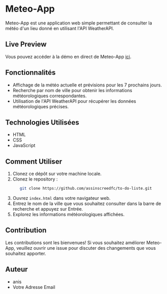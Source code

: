# Meteo-App

Meteo-App est une application web simple permettant de consulter la météo d'un lieu donné en utilisant l'API WeatherAPI.

## Live Preview

Vous pouvez accéder à la démo en direct de Meteo-App [ici](https://assinscreedfc.github.io/meteo-app/index.html).

## Fonctionnalités

- Affichage de la météo actuelle et prévisions pour les 7 prochains jours.
- Recherche par nom de ville pour obtenir les informations météorologiques correspondantes.
- Utilisation de l'API WeatherAPI pour récupérer les données météorologiques précises.

## Technologies Utilisées

- HTML
- CSS
- JavaScript

## Comment Utiliser

1. Clonez ce dépôt sur votre machine locale.
 1. Clonez le repository :
    ```bash
       git clone https://github.com/assinscreedfc/to-do-liste.git
3. Ouvrez `index.html` dans votre navigateur web.
4. Entrez le nom de la ville que vous souhaitez consulter dans la barre de recherche et appuyez sur Entrée.
5. Explorez les informations météorologiques affichées.


## Contribution

Les contributions sont les bienvenues! Si vous souhaitez améliorer Meteo-App, veuillez ouvrir une issue pour discuter des changements que vous souhaitez apporter.

## Auteur

- anis
- Votre Adresse Email
